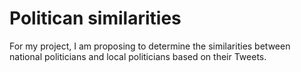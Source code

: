 # Politican similarities

For my project, I am proposing to determine the similarities between national politicians and local politicians based on their Tweets.
